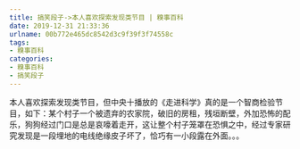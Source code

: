 ```yaml
---
title: 搞笑段子->本人喜欢探索发现类节目 | 糗事百科
date: 2019-12-31 21:33:36
urlname: 00b772e465dc8542d3c9f39f3f74558c
tags: 
- 糗事百科
categories:
- 糗事百科
- 搞笑段子
---
```

本人喜欢探索发现类节目，但中央十播放的《走进科学》真的是一个智商检验节目，如下：某个村子一个被遗弃的农家院，破旧的房租，残垣断壁，外加恐怖的配乐，狗狗经过门口是总是哀嚎着走开，这让整个村子笼罩在恐惧之中，经过专家研究发现是一段埋地的电线绝缘皮子坏了，恰巧有一小段露在外面。。。


